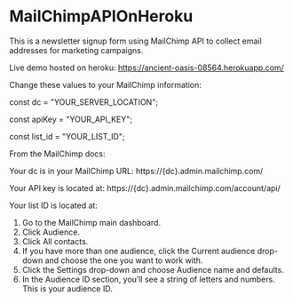# MailChimpAPIOnHeroku

This is a newsletter signup form using MailChimp API to collect email addresses for marketing campaigns.

Live demo hosted on heroku:
https://ancient-oasis-08564.herokuapp.com/

Change these values to your MailChimp information:

const dc = "YOUR_SERVER_LOCATION";

const apiKey = "YOUR_API_KEY";

const list_id = "YOUR_LIST_ID"; 





From the MailChimp docs:

Your dc is in your MailChimp URL:
https://{dc}.admin.mailchimp.com/

Your API key is located at:
https://{dc}.admin.mailchimp.com/account/api/

Your list ID is located at:
1) Go to the MailChimp main dashboard.
2) Click Audience.
3) Click All contacts.
4) If you have more than one audience, click the Current audience drop-down and choose the one you want to work with.
5) Click the Settings drop-down and choose Audience name and defaults.
6) In the Audience ID section, you’ll see a string of letters and numbers. This is your audience ID.
